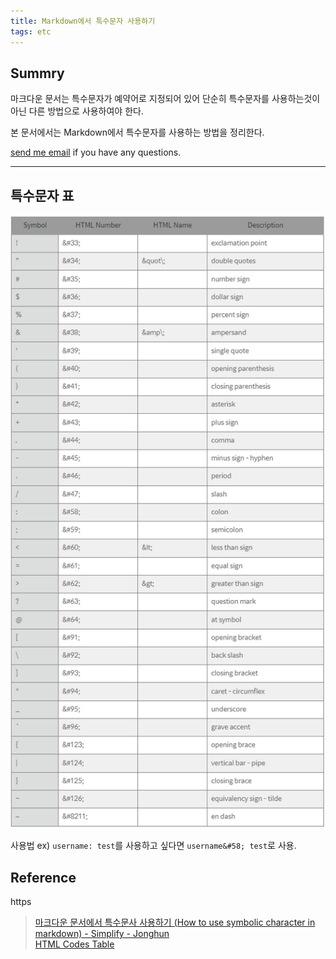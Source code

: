 ```yaml
---
title: Markdown에서 특수문자 사용하기
tags: etc
---
```


## Summry

마크다운 문서는 특수문자가 예약어로 지정되어 있어 단순히 특수문자를 사용하는것이 아닌 다른 방법으로 사용하여야 한다.

본 문서에서는 Markdown에서 특수문자를 사용하는 방법을 정리한다.  

[send me email](mailto:jewel7492@gmail.com) if you have any questions.

<!--more-->

---

## 특수문자 표

![그림1](/assets/etc/markdown_simbol/1.png)

사용법 ex) ```username: test```를 사용하고 싶다면 ```username&#58; test```로 사용.

## Reference
https
> [마크다운 문서에서 특수문사 사용하기 (How to use symbolic character in markdown) - Simplify - Jonghun](https://4urdev.tistory.com/62)  
> [HTML Codes Table](https://ascii.cl/htmlcodes.htm)  
